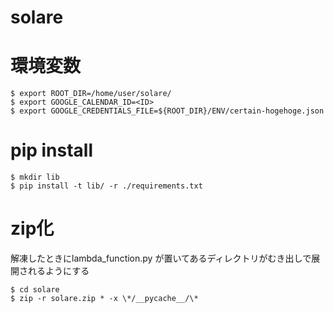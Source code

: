 # solare

# 環境変数
```
$ export ROOT_DIR=/home/user/solare/
$ export GOOGLE_CALENDAR_ID=<ID>
$ export GOOGLE_CREDENTIALS_FILE=${ROOT_DIR}/ENV/certain-hogehoge.json
```

# pip install
```
$ mkdir lib
$ pip install -t lib/ -r ./requirements.txt
```

# zip化
解凍したときにlambda_function.py が置いてあるディレクトリがむき出しで展開されるようにする
```
$ cd solare
$ zip -r solare.zip * -x \*/__pycache__/\*
```



